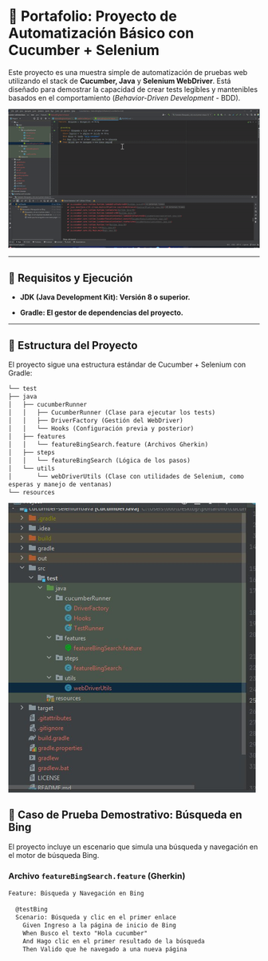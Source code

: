 # 📂 Portafolio: Proyecto de Automatización Básico con Cucumber + Selenium

Este proyecto es una muestra simple de automatización de pruebas web utilizando el stack de **Cucumber, Java** y **Selenium WebDriver**. Está diseñado para demostrar la capacidad de crear tests legibles y mantenibles basados en el comportamiento (*Behavior-Driven Development* - BDD).

![Ejemplo ejecucion](./ejeloop.gif)

---
## 🚀 Requisitos y Ejecución

* **JDK (Java Development Kit): Versión 8 o superior.**

* **Gradle: El gestor de dependencias del proyecto.**

---

## 📁 Estructura del Proyecto

El proyecto sigue una estructura estándar de Cucumber + Selenium con Gradle:

```src
└── test 
├── java
│   ├── cucumberRunner
│   │   ├── CucumberRunner (Clase para ejecutar los tests)
│   │   ├── DriverFactory (Gestión del WebDriver)
│   │   └── Hooks (Configuración previa y posterior)
│   ├── features
│   │   └── featureBingSearch.feature (Archivos Gherkin)
│   ├── steps
│   │   └── featureBingSearch (Lógica de los pasos)
│   └── utils
│       └── webDriverUtils (Clase con utilidades de Selenium, como esperas y manejo de ventanas)
└── resources

```

![](/estructura.jpg)

## 📝 Caso de Prueba Demostrativo: Búsqueda en Bing

El proyecto incluye un escenario que simula una búsqueda y navegación en el motor de búsqueda Bing.

### Archivo `featureBingSearch.feature` (Gherkin)

```gherkin
Feature: Búsqueda y Navegación en Bing

  @testBing
  Scenario: Búsqueda y clic en el primer enlace
    Given Ingreso a la página de inicio de Bing
    When Busco el texto "Hola cucumber"
    And Hago clic en el primer resultado de la búsqueda
    Then Valido que he navegado a una nueva página
